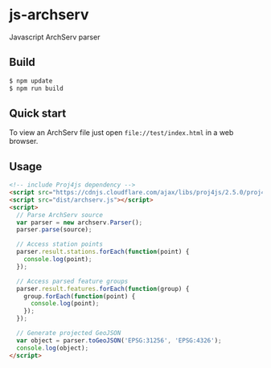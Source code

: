 # js-archserv

Javascript ArchServ parser

## Build

```bash
$ npm update
$ npm run build
```

## Quick start

To view an ArchServ file just open `file://test/index.html` in a web browser.

## Usage

```html
<!-- include Proj4js dependency -->
<script src="https://cdnjs.cloudflare.com/ajax/libs/proj4js/2.5.0/proj4.js"></script>
<script src="dist/archserv.js"></script>
<script>
  // Parse ArchServ source
  var parser = new archserv.Parser();
  parser.parse(source);

  // Access station points
  parser.result.stations.forEach(function(point) {
    console.log(point);
  });

  // Access parsed feature groups
  parser.result.features.forEach(function(group) {
    group.forEach(function(point) {
      console.log(point);
    });
  });

  // Generate projected GeoJSON
  var object = parser.toGeoJSON('EPSG:31256', 'EPSG:4326');
  console.log(object);
</script>
```
